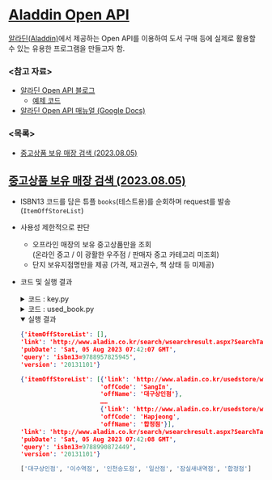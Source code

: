 # [Aladdin Open API](/README.md#목록)

  [알라딘(Aladdin)](https://www.aladin.co.kr/)에서 제공하는 Open API를 이용하여 도서 구매 등에 실제로 활용할 수 있는 유용한 프로그램을 만들고자 함.


### \<참고 자료>

  - [알라딘 Open API 블로그](https://blog.aladin.co.kr/openapi/)
    - [예제 코드](https://blog.aladin.co.kr/openapi/5353301)
  - [알라딘 Open API 매뉴얼 (Google Docs)](https://docs.google.com/document/d/1mX-WxuoGs8Hy-QalhHcvuV17n50uGI2Sg_GHofgiePE/edit)


### \<목록>

- [중고상품 보유 매장 검색 (2023.08.05)](#중고상품-보유-매장-검색-20230805)


## [중고상품 보유 매장 검색 (2023.08.05)](#목록)

  - ISBN13 코드를 담은 튜플 `books`(테스트용)를 순회하며 request를 발송 (`ItemOffStoreList`)
  - 사용성 제한적으로 판단
    - 오프라인 매장의 보유 중고상품만을 조회  
      (온라인 중고 / 이 광활한 우주점 / 판매자 중고 카테고리 미조회)
    - 단지 보유지점명만을 제공 (가격, 재고권수, 책 상태 등 미제공)
  - 코드 및 실행 결과
    <details>
      <summary>코드 : key.py</summary>

    ```py
    TTBKEY = {Open API 인증키}
    ```
    </details>
    <details>
      <summary>코드 : used_book.py</summary>

    ```py
    import time
    import pprint
    import requests
    import key
    ```
    ```py
    # 알라딘 API 엔드포인트 URL
    URL = 'http://www.aladin.co.kr/ttb/api/ItemOffStoreList.aspx'

    # 조회할 도서 ISBN13 리스트 (테스트)
    books = (
        '9788957825945',                                        # 전설로 떠나는 월가의 영웅 (2021)
        '9788990872449',                                        # 피터 린치의 이기는 투자 (2008)
    )

    # API 요청에 사용할 데이터
    data = {
        'TTBKey'    : key.TTBKEY,                               # 알라딘 API 키
        'ItemId'    : '',                                       # 도서 아이템 ID
        'ItemIdType': 'ISBN13',                                 # 도서 아이템 ID 타입 (ISBN13)
        'Output'    : 'js',                                     # 출력 형식 (JSON)
    }
    ```
    ```py
    def search_used_stores(_book_isbn13):
        """
        주어진 ISBN13 도서에 대한 중고상품 보유 매장을 검색하는 함수입니다.

        Args:
            book_isbn13 (str)   : 조회할 도서의 ISBN13

        Returns:
            dict                : 중고상품 보유 매장 정보를 담은 JSON 데이터
        """
        data['ItemId']  = _book_isbn13
        response        = requests.post(URL, data=data, timeout=1)
        json_data       = response.json()
        return json_data
    ```
    ```py
    if __name__ == "__main__":
        # 주어진 도서 목록에 대해 중고상품 보유 매장 검색 수행
        for book_isbn13 in books:
            store_info  = search_used_stores(book_isbn13)
            pprint.pprint(store_info)
            if len(store_info['itemOffStoreList']) > 0:
                offNames = []
                for itemOffStore in store_info['itemOffStoreList']:
                    offNames.append(itemOffStore['offName'])
                print(offNames)

            time.sleep(1)                                       # API 요청 사이에 1초 딜레이
            print()
    ```

    </details>
    <details open="">
      <summary>실행 결과</summary>

    ```json
    {'itemOffStoreList': [],
    'link': 'http://www.aladin.co.kr/search/wsearchresult.aspx?SearchTarget=UsedStore&amp;SearchWord=K172834409&amp;partner=openAPI',
    'pubDate': 'Sat, 05 Aug 2023 07:42:07 GMT',
    'query': 'isbn13=9788957825945',
    'version': '20131101'}
    ```
    ```json
    {'itemOffStoreList': [{'link': 'http://www.aladin.co.kr/usedstore/wproduct.aspx?ItemId=2133101&amp;OffCode=SangIn&amp;partner=openAPI',
                          'offCode': 'SangIn',
                          'offName': '대구상인점'},
                          ……
                          {'link': 'http://www.aladin.co.kr/usedstore/wproduct.aspx?ItemId=2133101&amp;OffCode=Hapjeong&amp;partner=openAPI',
                          'offCode': 'Hapjeong',
                          'offName': '합정점'}],
    'link': 'http://www.aladin.co.kr/search/wsearchresult.aspx?SearchTarget=UsedStore&amp;SearchWord=8990872448&amp;partner=openAPI',
    'pubDate': 'Sat, 05 Aug 2023 07:42:08 GMT',
    'query': 'isbn13=9788990872449',
    'version': '20131101'}
    ```
    ```py
    ['대구상인점', '이수역점', '인천송도점', '일산점', '잠실새내역점', '합정점']
    ```
    </details>
